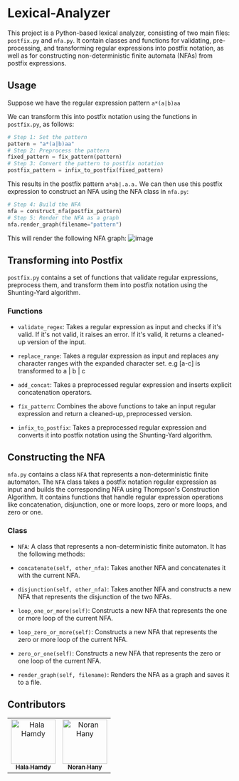 # Lexical-Analyzer

This project is a Python-based lexical analyzer, consisting of two main files: `postfix.py` and `nfa.py`. It contain classes and functions for validating, pre-processing, and transforming regular expressions into postfix notation, as well as for constructing non-deterministic finite automata (NFAs) from postfix expressions.

## Usage
Suppose we have the regular expression pattern `a*(a|b)aa` 

We can transform this into postfix notation using the functions in `postfix.py`, as follows:

```python
# Step 1: Set the pattern
pattern = "a*(a|b)aa"
# Step 2: Preprocess the pattern
fixed_pattern = fix_pattern(pattern)
# Step 3: Convert the pattern to postfix notation
postfix_pattern = infix_to_postfix(fixed_pattern)
```

This results in the postfix pattern `a*ab|.a.a.` We can then use this postfix expression to construct an NFA using the NFA class in `nfa.py`:

```python 
# Step 4: Build the NFA
nfa = construct_nfa(postfix_pattern)
# Step 5: Render the NFA as a graph
nfa.render_graph(filename="pattern")
```
This will render the following NFA graph:
![image](https://user-images.githubusercontent.com/59095993/230686751-46d5544e-30f1-44db-98f6-a89c655bf4f8.png)

## Transforming into Postfix
`postfix.py` contains a set of functions that validate regular expressions, preprocess them, and transform them into postfix notation using the Shunting-Yard algorithm.

### Functions
- `validate_regex`: Takes a regular expression as input and checks if it's valid. If it's not valid, it raises an error. If it's valid, it returns a cleaned-up version of the input.

- `replace_range`: Takes a regular expression as input and replaces any character ranges with the expanded character set. e.g [a-c] is transformed to a | b | c

- `add_concat`: Takes a preprocessed regular expression and inserts explicit concatenation operators.
- `fix_pattern`: Combines the above functions to take an input regular expression and return a cleaned-up, preprocessed version.

- `infix_to_postfix`: Takes a preprocessed regular expression and converts it into postfix notation using the Shunting-Yard algorithm.

## Constructing the NFA
`nfa.py` contains a class `NFA` that represents a non-deterministic finite automaton. The `NFA` class takes a postfix notation regular expression as input and builds the corresponding NFA using Thompson's Construction Algorithm. It contains functions that handle regular expression operations like concatenation, disjunction, one or more loops, zero or more loops, and zero or one.

### Class
- `NFA`: A class that represents a non-deterministic finite automaton. It has the following methods:

- `concatenate(self, other_nfa)`: Takes another NFA and concatenates it with the current NFA.
- `disjunction(self, other_nfa)`: Takes another NFA and constructs a new NFA that represents the disjunction of the two NFAs.
- `loop_one_or_more(self)`: Constructs a new NFA that represents the one or more loop of the current NFA.
- `loop_zero_or_more(self)`: Constructs a new NFA that represents the zero or more loop of the current NFA.
- `zero_or_one(self)`: Constructs a new NFA that represents the zero or one loop of the current NFA.
- `render_graph(self, filename)`: Renders the NFA as a graph and saves it to a file.

## Contributors
<table align="center">
  <tr>
    <td align="center">
    <a href="https://github.com/Halahamdy22" target="_black">
    <img src="https://avatars.githubusercontent.com/u/56937106?v=4" width="100px;" alt="Hala Hamdy"/>
    <br />
    <sub><b>Hala Hamdy</b></sub></a>
    </td>
    <td align="center">
    <a href="https://github.com/NouranHany" target="_black">
    <img src="https://avatars.githubusercontent.com/u/59095993?v=4" width="100px;" alt="Noran Hany"/>
    <br />
    <sub><b>Noran Hany</b></sub></a>
    </td>
  </tr>
 </table>
